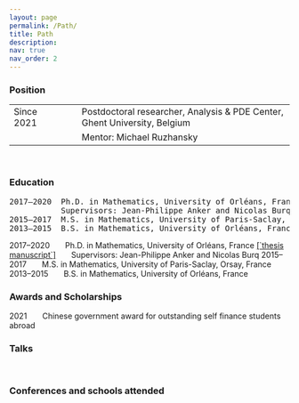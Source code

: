 ```yaml
---
layout: page
permalink: /Path/
title: Path
description: 
nav: true
nav_order: 2
---
```


### Position

<table border="0">
 <tr>
    <td> Since 2021</td>
    <td> &nbsp;&nbsp;&nbsp;&nbsp;&nbsp;</td>
    <td> Postdoctoral researcher, Analysis & PDE Center, Ghent University, Belgium</td>
 </tr>
 
  <tr>
    <td> </td>
    <td> &nbsp;&nbsp;&nbsp;&nbsp;&nbsp;</td>
    <td> Mentor: Michael Ruzhansky</td>
 </tr>
</table>

<br>

### Education

<pre>
2017–2020  Ph.D. in Mathematics, University of Orléans, France 
           Supervisors: Jean-Philippe Anker and Nicolas Burq
2015–2017  M.S. in Mathematics, University of Paris-Saclay, Orsay, France 
2013–2015  B.S. in Mathematics, University of Orléans, France
</pre>

<tr>
    <td> 2017–2020</td>
    <td> &nbsp;&nbsp;&nbsp;&nbsp;&nbsp;</td>
    <td> Ph.D. in Mathematics, University of Orléans, France 
         <a href='https://tel.archives-ouvertes.fr/tel-03042468v2/document'>[`thesis manuscript`]</a>    
    </td>
</tr>
 
<tr>
    <td> </td>
    <td> &nbsp;&nbsp;&nbsp;&nbsp;&nbsp;</td>
    <td> Supervisors: Jean-Philippe Anker and Nicolas Burq</td>
</tr>

<tr>
    <td> 2015–2017</td>
    <td> &nbsp;&nbsp;&nbsp;&nbsp;&nbsp;</td>
    <td> M.S. in Mathematics, University of Paris-Saclay, Orsay, France 
    </td>
</tr> 
 
<tr>
    <td> 2013–2015</td>
    <td> &nbsp;&nbsp;&nbsp;&nbsp;&nbsp;</td>
    <td> B.S. in Mathematics, University of Orléans, France
    </td>
</tr> 

<br>

### Awards and Scholarships

<tr>
    <td> 2021</td>
    <td> &nbsp;&nbsp;&nbsp;&nbsp;&nbsp;</td>
    <td> Chinese government award for outstanding self finance students abroad
    </td>
</tr> 

<br>

### Talks

<br>

### Conferences and schools attended
